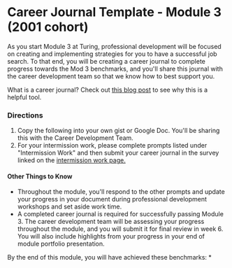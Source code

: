 # Career Journal Template - Module 3 (2001 cohort)

As you start Module 3 at Turing, professional development will be focused on creating and implementing strategies for you to have a successful job search. To that end, you will be creating a career journal to complete progress towards the Mod 3 benchmarks, and you'll share this journal with the career development team so that we know how to best support you. 

What is a career journal? Check out [this blog post](https://www.themuse.com/advice/6-ways-keeping-a-journal-can-help-your-career) to see why this is a helpful tool. 

### Directions
1. Copy the following into your own gist or Google Doc. You'll be sharing this with the Career Development Team. 
2. For your intermission work, please complete prompts listed under "Intermission Work" and then submit your career journal in the survey linked on the [intermission work page.](https://github.com/turingschool/career-development-curriculum/blob/master/module_three/pre_work.md)

#### Other Things to Know
* Throughout the module, you'll respond to the other prompts and update your progress in your document during professional development workshops and set aside work time. 
* A completed career journal is required for successfully passing Module 3. The career development team will be assessing your progress throughout the module, and you will submit it for final review in week 6. You will also include highlights from your progress in your end of module portfolio presentation. 



By the end of this module, you will have achieved these benchmarks:
* 
